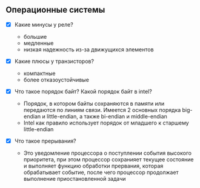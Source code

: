 ## Операционные системы
 -[x] Какие минусы у реле?

	* большие
	* медленные
	* низкая надежность из-за движущихся элементов

 -[x] Какие плюсы у транзисторов?

	* компактные
	* более отказоустойчивые

 -[x] Что такое порядок байт? Какой порядок байт в intel?

	* Порядок, в котором байты сохраняются в памяти или передаются по линиям связи. Имеется 2 основных порядка big-endian и little-endian, а также bi-endian и middle-endian
	* Intel как правило использует порядок от младшего к старшему little-endian

 -[x] Что такое прерывания?
 
	* Это уведомление процессора о поступлении события высокого приоритета, при этом процессор сохранияет текущее состояние и выполняет функцию обработки прервания, которая обрабатывает событие, после чего процессор продолжает выполнение приостановленной задачи
